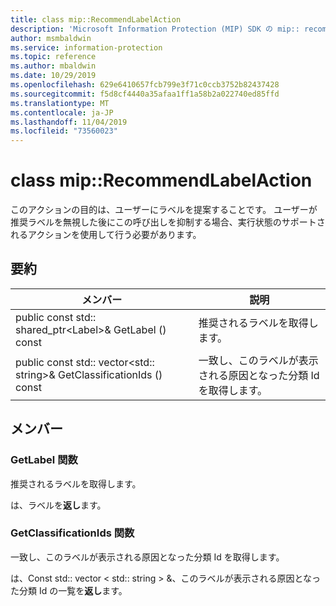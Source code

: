 ```yaml
---
title: class mip::RecommendLabelAction
description: 'Microsoft Information Protection (MIP) SDK の mip:: recommendlabelaction クラスについて説明します。'
author: msmbaldwin
ms.service: information-protection
ms.topic: reference
ms.author: mbaldwin
ms.date: 10/29/2019
ms.openlocfilehash: 629e6410657fcb799e3f71c0ccb3752b82437428
ms.sourcegitcommit: f5d8cf4440a35afaa1ff1a58b2a022740ed85ffd
ms.translationtype: MT
ms.contentlocale: ja-JP
ms.lasthandoff: 11/04/2019
ms.locfileid: "73560023"
---
```

# <a name="class-miprecommendlabelaction"></a>class mip::RecommendLabelAction 
このアクションの目的は、ユーザーにラベルを提案することです。 ユーザーが推奨ラベルを無視した後にこの呼び出しを抑制する場合、実行状態のサポートされるアクションを使用して行う必要があります。
  
## <a name="summary"></a>要約
 メンバー                        | 説明                                
--------------------------------|---------------------------------------------
public const std:: shared_ptr\<Label\>& GetLabel () const  |  推奨されるラベルを取得します。
public const std:: vector\<std:: string\>& GetClassificationIds () const  |  一致し、このラベルが表示される原因となった分類 Id を取得します。
  
## <a name="members"></a>メンバー
  
### <a name="getlabel-function"></a>GetLabel 関数
推奨されるラベルを取得します。

  
は、ラベルを**返し**ます。
  
### <a name="getclassificationids-function"></a>GetClassificationIds 関数
一致し、このラベルが表示される原因となった分類 Id を取得します。

  
は、Const std:: vector < std:: string > &、このラベルが表示される原因となった分類 Id の一覧を**返し**ます。